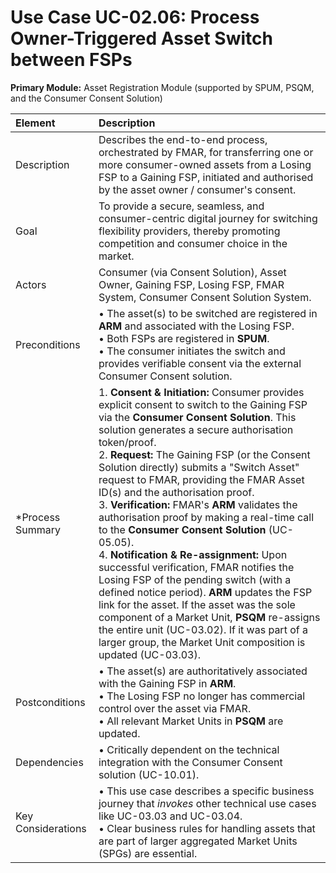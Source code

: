 # **Use Case UC-02.06: Process Owner-Triggered Asset Switch between FSPs**
**Primary Module:** Asset Registration Module (supported by SPUM, PSQM, and the Consumer Consent Solution)

| Element             | Description                                                                                                                                                                                                                          |
| :------------------ | :---------------------------------------------------------------------------------------------------------------------------------------------------------------------------------------------------------------------------------- |
| Description    | Describes the end-to-end process, orchestrated by FMAR, for transferring one or more consumer-owned assets from a Losing FSP to a Gaining FSP, initiated and authorised by the asset owner / consumer's consent.                                      |
| Goal            | To provide a secure, seamless, and consumer-centric digital journey for switching flexibility providers, thereby promoting competition and consumer choice in the market.                                                              |
| Actors         | Consumer (via Consent Solution), Asset Owner, Gaining FSP, Losing FSP, FMAR System, Consumer Consent Solution System.                                                                                                                  |
| Preconditions  | • The asset(s) to be switched are registered in **ARM** and associated with the Losing FSP. <br> • Both FSPs are registered in **SPUM**. <br> • The consumer initiates the switch and provides verifiable consent via the external Consumer Consent solution. |
| *Process Summary | 1. **Consent & Initiation:** Consumer provides explicit consent to switch to the Gaining FSP via the **Consumer Consent Solution**. This solution generates a secure authorisation token/proof. <br> 2. **Request:** The Gaining FSP (or the Consent Solution directly) submits a "Switch Asset" request to FMAR, providing the FMAR Asset ID(s) and the authorisation proof. <br> 3. **Verification:** FMAR's **ARM** validates the authorisation proof by making a real-time call to the **Consumer Consent Solution** (UC-05.05). <br> 4. **Notification & Re-assignment:** Upon successful verification, FMAR notifies the Losing FSP of the pending switch (with a defined notice period). **ARM** updates the FSP link for the asset. If the asset was the sole component of a Market Unit, **PSQM** re-assigns the entire unit (UC-03.02). If it was part of a larger group, the Market Unit composition is updated (UC-03.03). |
| Postconditions  | • The asset(s) are authoritatively associated with the Gaining FSP in **ARM**. <br> • The Losing FSP no longer has commercial control over the asset via FMAR. <br> • All relevant Market Units in **PSQM** are updated. |
| Dependencies    | • Critically dependent on the technical integration with the Consumer Consent solution (UC-10.01). |
| Key Considerations| • This use case describes a specific business journey that *invokes* other technical use cases like UC-03.03 and UC-03.04. <br> • Clear business rules for handling assets that are part of larger aggregated Market Units (SPGs) are essential. |
